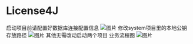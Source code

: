 # License4J
启动项目前请配置好数据库连接配置信息
![图片](https://github.com/Anyuei/License4J/assets/30917395/53b2720e-6e97-421e-b021-a825fed701c5)
修改system项目里的本地公钥存放路径
![图片](https://github.com/Anyuei/License4J/assets/30917395/97dd64b6-f62f-4d59-b374-b01c07e35b2a)
其他无需改动启动两个项目
业务流程图
![图片](https://github.com/Anyuei/License4J/assets/30917395/76c64e29-24b4-4aef-a4b9-7a0287f6d0cb)

